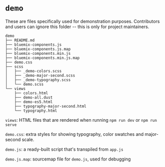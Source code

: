 # `demo`

These are files specifically used for demonstration purposes.
Contributors and users can ignore this folder -- this is only for project maintainers.

```
demo
├── README.md
├── bluemix-components.js
├── bluemix-components.js.map
├── bluemix-components.min.js
├── bluemix-components.min.js.map
├── demo.css
├── scss
│   ├── _demo-colors.scss
│   ├── _demo-major-second.scss
│   ├── _demo-typography.scss
│   └── demo.scss
└── views
    ├── colors.html
    ├── demo-all.dust
    ├── demo-es5.html
    ├── typography-major-second.html
    └── typography.html
```

`views`: HTML files that are rendered when running `npm run dev` or `npm run serve`

`demo.css`: extra styles for showing typography, color swatches and major-second scale.

`demo.js`: a ready-built script that's transpiled from `app.js`

`demo.js.map`: sourcemap file for `demo.js`, used for debugging
